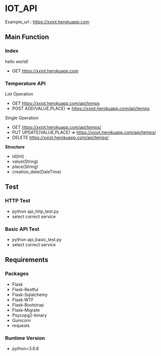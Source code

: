 # IOT_API

Example_url : https://xxiot.herokuapp.com

## Main Function

### Index

hello world!
- GET https://xxiot.herokuapp.com

### Temperature API

List Operation
- GET https://xxiot.herokuapp.com/api/temps
- POST ADD(VALUE,PLACE) => https://xxiot.herokuapp.com/api/temps

Single Operation
- GET https://xxiot.herokuapp.com/api/temps/<id>
- PUT UPDATE(VALUE,PLACE) => https://xxiot.herokuapp.com/api/temps/<id>
- DELETE  https://xxiot.herokuapp.com/api/temps/<id>

**Structure**

- id(Int)
- value(String)
- place(String)
- creation_date(DateTime)
  
## Test

### HTTP Test
- python api_http_test.py
- select correct service

### Basic API Test
- python api_basic_test.py
- select correct service

## Requirements

### Packages

- Flask
- Flask-Restful
- Flask-Sqlalchemy
- Flask-WTF
- Flask-Bootstrap
- Flask-Migrate
- Psycopg2-binary
- Gunicorn
- requests

### Runtime Version

- python=3.6.6